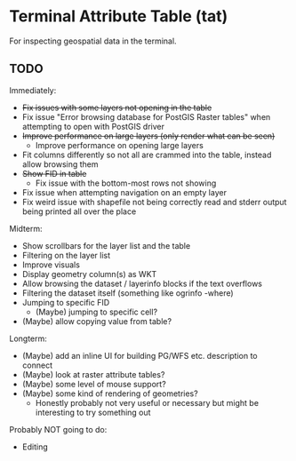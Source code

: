 # Terminal Attribute Table (tat)

For inspecting geospatial data in the terminal.

## TODO

Immediately:
- ~~Fix issues with some layers not opening in the table~~
- Fix issue "Error browsing database for PostGIS Raster tables" when attempting to open with PostGIS driver
- ~~Improve performance on large layers (only render what can be seen)~~
  - Improve performance on opening large layers
- Fit columns differently so not all are crammed into the table, instead allow browsing them
- ~~Show FID in table~~
  - Fix issue with the bottom-most rows not showing
- Fix issue when attempting navigation on an empty layer
- Fix weird issue with shapefile not being correctly read and stderr output being printed all over the place

Midterm:
- Show scrollbars for the layer list and the table
- Filtering on the layer list
- Improve visuals
- Display geometry column(s) as WKT
- Allow browsing the dataset / layerinfo blocks if the text overflows
- Filtering the dataset itself (something like ogrinfo -where)
- Jumping to specific FID
  - (Maybe) jumping to specific cell?
- (Maybe) allow copying value from table?

Longterm:
- (Maybe) add an inline UI for building PG/WFS etc. description to connect
- (Maybe) look at raster attribute tables?
- (Maybe) some level of mouse support?
- (Maybe) some kind of rendering of geometries?
  - Honestly probably not very useful or necessary but might be interesting to try something out

Probably NOT going to do:
- Editing
